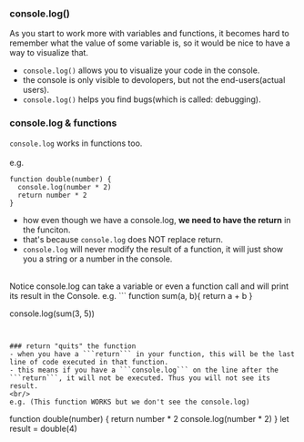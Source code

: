 ### console.log()
As you start to work more with variables and functions, it becomes hard to remember what the value of some variable is, so it would be nice to have a way to visualize that.
- ```console.log()``` allows you to visualize your code in the console.
- the console is only visible to devolopers, but not the end-users(actual users).
- ```console.log()``` helps you find bugs(which is called: debugging).

### console.log & functions
```console.log``` works in functions too.     
<br/>
e.g.    
```
function double(number) {
  console.log(number * 2)
  return number * 2
}
```
- how even though we have a console.log, **we need to have the return** in the funciton.
- that's because ```console.log``` does NOT replace return.
- ```console.log``` will never modify the result of a function, it will just show you a string or a number in the console.
<br/>
Notice console.log can take a variable or even a function call and will print its result in the Console.    
e.g.  
```
function sum(a, b){
  return a + b
}

console.log(sum(3, 5))
```


### return "quits" the function
- when you have a ```return``` in your function, this will be the last line of code executed in that function.
- this means if you have a ```console.log``` on the line after the ```return```, it will not be executed. Thus you will not see its result.     
<br/>
e.g. (This function WORKS but we don't see the console.log) 
```
function double(number) {
  return number * 2 
  console.log(number * 2)
}
let result = double(4)
```
